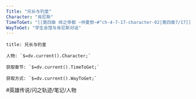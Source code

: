 ```yaml
---
Title: "兄长与钓皇"
Character: "肯尼斯"
TimeToGet: "[[第四章 绯之帝都 ~仲夏祭~#^ch-4-7-17-character-02|第四章7/17]]"
WayToGet: "学生会馆与肯尼斯对话"
---
```

```ad-note
title: 兄长与钓皇

人物: `$=dv.current().Character;`

获取章节: `$=dv.current().TimeToGet;`

获取方式: `$=dv.current().WayToGet;`

```

#英雄传说/闪之轨迹/笔记/人物